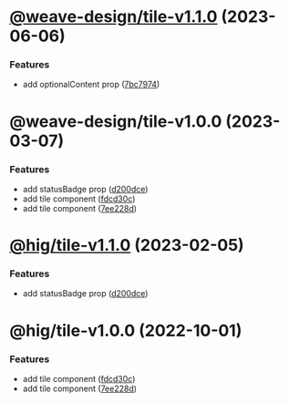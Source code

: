 # [@weave-design/tile-v1.1.0](https://github.com/Autodesk/hig/compare/@weave-design/tile@1.0.0...@weave-design/tile@1.1.0) (2023-06-06)


### Features

* add optionalContent prop ([7bc7974](https://github.com/Autodesk/hig/commit/7bc7974))

# @weave-design/tile-v1.0.0 (2023-03-07)


### Features

* add statusBadge prop ([d200dce](https://github.com/Autodesk/hig/commit/d200dce))
* add tile component ([fdcd30c](https://github.com/Autodesk/hig/commit/fdcd30c))
* add tile component ([7ee228d](https://github.com/Autodesk/hig/commit/7ee228d))

# [@hig/tile-v1.1.0](https://github.com/Autodesk/hig/compare/@hig/tile@1.0.0...@hig/tile@1.1.0) (2023-02-05)


### Features

* add statusBadge prop ([d200dce](https://github.com/Autodesk/hig/commit/d200dce))

# @hig/tile-v1.0.0 (2022-10-01)


### Features

* add tile component ([fdcd30c](https://github.com/Autodesk/hig/commit/fdcd30c))
* add tile component ([7ee228d](https://github.com/Autodesk/hig/commit/7ee228d))
